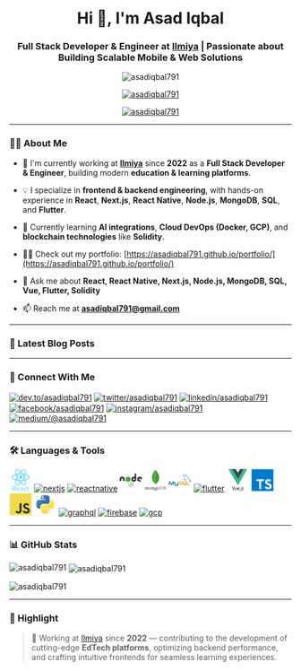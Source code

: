 <h1 align="center">Hi 👋, I'm Asad Iqbal</h1>
<h3 align="center">Full Stack Developer & Engineer at <a href="https://ilmiya.com" target="_blank">Ilmiya</a> | Passionate about Building Scalable Mobile & Web Solutions</h3>

<p align="center"> 
  <img src="https://komarev.com/ghpvc/?username=asadiqbal791&label=Profile%20views&color=0e75b6&style=flat" alt="asadiqbal791" /> 
</p>

<p align="center"> 
  <a href="https://github-profile-trophy.vercel.app/?username=asadiqbal791">
    <img src="https://github-profile-trophy.vercel.app/?username=asadiqbal791&theme=onedark&no-frame=true&margin-w=15" alt="asadiqbal791" />
  </a> 
</p>

<p align="center">
  <a href="https://twitter.com/asadiqbal791" target="blank">
    <img src="https://img.shields.io/twitter/follow/asadiqbal791?logo=twitter&style=for-the-badge" alt="asadiqbal791" />
  </a>
</p>

---

### 👨‍💻 About Me

- 🔭 I'm currently working at **[Ilmiya](https://ilmiya.com/)** since **2022** as a **Full Stack Developer & Engineer**, building modern **education & learning platforms**.
  
- 💡 I specialize in **frontend & backend engineering**, with hands-on experience in **React**, **Next.js**, **React Native**, **Node.js**, **MongoDB**, **SQL**, and **Flutter**.

- 🌱 Currently learning **AI integrations**, **Cloud DevOps (Docker, GCP)**, and **blockchain technologies** like **Solidity**.

- 👨‍💻 Check out my portfolio: [https://asadiqbal791.github.io/portfolio/](https://asadiqbal791.github.io/portfolio/)

- 💬 Ask me about **React, React Native, Next.js, Node.js, MongoDB, SQL, Vue, Flutter, Solidity**

- 📫 Reach me at **asadiqbal791@gmail.com**

---

### 📝 Latest Blog Posts
<!-- BLOG-POST-LIST:START -->
<!-- BLOG-POST-LIST:END -->

---

### 🤝 Connect With Me
<p align="left">
<a href="https://dev.to/asadiqbal791" target="blank"><img align="center" src="https://raw.githubusercontent.com/rahuldkjain/github-profile-readme-generator/master/src/images/icons/Social/devto.svg" alt="dev.to/asadiqbal791" height="30" width="40" /></a>
<a href="https://twitter.com/asadiqbal791" target="blank"><img align="center" src="https://raw.githubusercontent.com/rahuldkjain/github-profile-readme-generator/master/src/images/icons/Social/twitter.svg" alt="twitter/asadiqbal791" height="30" width="40" /></a>
<a href="https://linkedin.com/in/asadiqbal791" target="blank"><img align="center" src="https://raw.githubusercontent.com/rahuldkjain/github-profile-readme-generator/master/src/images/icons/Social/linked-in-alt.svg" alt="linkedin/asadiqbal791" height="30" width="40" /></a>
<a href="https://facebook.com/asadiqbal791" target="blank"><img align="center" src="https://raw.githubusercontent.com/rahuldkjain/github-profile-readme-generator/master/src/images/icons/Social/facebook.svg" alt="facebook/asadiqbal791" height="30" width="40" /></a>
<a href="https://instagram.com/asadiqbal791" target="blank"><img align="center" src="https://raw.githubusercontent.com/rahuldkjain/github-profile-readme-generator/master/src/images/icons/Social/instagram.svg" alt="instagram/asadiqbal791" height="30" width="40" /></a>
<a href="https://medium.com/@asadiqbal791" target="blank"><img align="center" src="https://raw.githubusercontent.com/rahuldkjain/github-profile-readme-generator/master/src/images/icons/Social/medium.svg" alt="medium/@asadiqbal791" height="30" width="40" /></a>
</p>

---

### 🛠️ Languages & Tools
<p align="left">
<a href="https://reactjs.org/" target="_blank" rel="noreferrer"><img src="https://raw.githubusercontent.com/devicons/devicon/master/icons/react/react-original-wordmark.svg" width="40" height="40" alt="react" /></a>
<a href="https://nextjs.org/" target="_blank" rel="noreferrer"><img src="https://cdn.worldvectorlogo.com/logos/nextjs-2.svg" width="40" height="40" alt="nextjs" /></a>
<a href="https://reactnative.dev/" target="_blank" rel="noreferrer"><img src="https://reactnative.dev/img/header_logo.svg" width="40" height="40" alt="reactnative" /></a>
<a href="https://nodejs.org" target="_blank" rel="noreferrer"><img src="https://raw.githubusercontent.com/devicons/devicon/master/icons/nodejs/nodejs-original-wordmark.svg" width="40" height="40" alt="nodejs" /></a>
<a href="https://www.mongodb.com/" target="_blank" rel="noreferrer"><img src="https://raw.githubusercontent.com/devicons/devicon/master/icons/mongodb/mongodb-original-wordmark.svg" width="40" height="40" alt="mongodb" /></a>
<a href="https://www.mysql.com/" target="_blank" rel="noreferrer"><img src="https://raw.githubusercontent.com/devicons/devicon/master/icons/mysql/mysql-original-wordmark.svg" width="40" height="40" alt="mysql" /></a>
<a href="https://flutter.dev" target="_blank" rel="noreferrer"><img src="https://www.vectorlogo.zone/logos/flutterio/flutterio-icon.svg" width="40" height="40" alt="flutter" /></a>
<a href="https://vuejs.org/" target="_blank" rel="noreferrer"><img src="https://raw.githubusercontent.com/devicons/devicon/master/icons/vuejs/vuejs-original-wordmark.svg" width="40" height="40" alt="vuejs" /></a>
<a href="https://www.typescriptlang.org/" target="_blank" rel="noreferrer"><img src="https://raw.githubusercontent.com/devicons/devicon/master/icons/typescript/typescript-original.svg" width="40" height="40" alt="typescript" /></a>
<a href="https://developer.mozilla.org/en-US/docs/Web/JavaScript" target="_blank" rel="noreferrer"><img src="https://raw.githubusercontent.com/devicons/devicon/master/icons/javascript/javascript-original.svg" width="40" height="40" alt="javascript" /></a>
<a href="https://www.python.org/" target="_blank" rel="noreferrer"><img src="https://raw.githubusercontent.com/devicons/devicon/master/icons/python/python-original.svg" width="40" height="40" alt="python" /></a>
<a href="https://graphql.org/" target="_blank" rel="noreferrer"><img src="https://www.vectorlogo.zone/logos/graphql/graphql-icon.svg" width="40" height="40" alt="graphql" /></a>
<a href="https://firebase.google.com/" target="_blank" rel="noreferrer"><img src="https://www.vectorlogo.zone/logos/firebase/firebase-icon.svg" width="40" height="40" alt="firebase" /></a>
<a href="https://cloud.google.com" target="_blank" rel="noreferrer"><img src="https://www.vectorlogo.zone/logos/google_cloud/google_cloud-icon.svg" width="40" height="40" alt="gcp" /></a>
</p>

---

### 📊 GitHub Stats

<p><img align="left" src="https://github-readme-stats.vercel.app/api/top-langs?username=asadiqbal791&show_icons=true&locale=en&layout=compact" alt="asadiqbal791" /></p>

<p>&nbsp;<img align="center" src="https://github-readme-stats.vercel.app/api?username=asadiqbal791&show_icons=true&locale=en" alt="asadiqbal791" /></p>

<p><img align="center" src="https://github-readme-streak-stats.herokuapp.com/?user=asadiqbal791&" alt="asadiqbal791" /></p>

---

### 🚀 Highlight
> 💼 Working at [Ilmiya](https://ilmiya.com) since **2022** — contributing to the development of cutting-edge **EdTech platforms**, optimizing backend performance, and crafting intuitive frontends for seamless learning experiences.